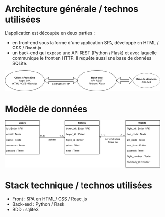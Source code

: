 # Architecture générale / technos utilisées

L'application est découpée en deux parties : 
- en front-end sous la forme d'une application SPA, développé en HTML / CSS / React.js
- un back-end qui expose une API REST (Python / Flask) et avec laquelle communique le front en HTTP. Il requête aussi une base de données SQLite.

![](images/archi.png)

# Modèle de données

![](images/db_schema.png)

# Stack technique / technos utilisées

- Front : SPA en HTML / CSS / React.js
- Back-end : Python / Flask
- BDD : sqlite3
